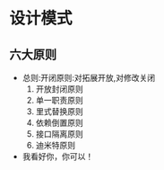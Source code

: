# 设计模式

## 六大原则

+ 总则:开闭原则:对拓展开放,对修改关闭
  1. 开放封闭原则
  2. 单一职责原则
  3. 里式替换原则
  4. 依赖倒置原则
  5. 接口隔离原则
  6. 迪米特原则
+ 我看好你，你可以！